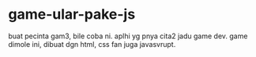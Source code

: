 # game-ular-pake-js
buat pecinta gam3, bile coba ni. aplhi yg pnya cita2 jadu game dev. game dimole ini, dibuat dgn html, css fan juga javasvrupt.
